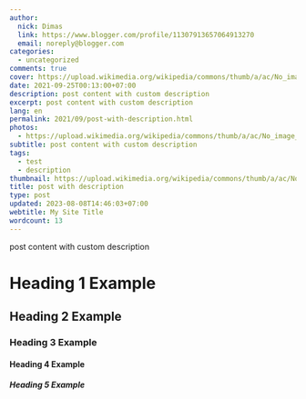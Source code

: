 ```yaml
---
author:
  nick: Dimas
  link: https://www.blogger.com/profile/11307913657064913270
  email: noreply@blogger.com
categories:
  - uncategorized
comments: true
cover: https://upload.wikimedia.org/wikipedia/commons/thumb/a/ac/No_image_available.svg/2048px-No_image_available.svg.png
date: 2021-09-25T00:13:00+07:00
description: post content with custom description
excerpt: post content with custom description
lang: en
permalink: 2021/09/post-with-description.html
photos:
  - https://upload.wikimedia.org/wikipedia/commons/thumb/a/ac/No_image_available.svg/2048px-No_image_available.svg.png
subtitle: post content with custom description
tags:
  - test
  - description
thumbnail: https://upload.wikimedia.org/wikipedia/commons/thumb/a/ac/No_image_available.svg/2048px-No_image_available.svg.png
title: post with description
type: post
updated: 2023-08-08T14:46:03+07:00
webtitle: My Site Title
wordcount: 13
---
```


post content with custom description

# Heading 1 Example
## Heading 2 Example
### Heading 3 Example
#### Heading 4 Example
##### Heading 5 Example